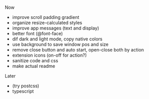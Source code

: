 Now
* improve scroll padding gradient
* organize resize-calculated styles
* improve app messages (text and display)
* better font (@font-face)
* dif dark and light mode, copy native colors
* use background to save window pos and size
* remove close button and auto start, open-close both by action
* extension icons (on-off for action?)
* sanitize code and css
* make actual readme

Later
* (try postcss)
* typescript